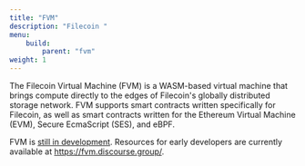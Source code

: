 ```yaml
---
title: "FVM"
description: "Filecoin "
menu:
    build:
        parent: "fvm"
weight: 1
---
```


The Filecoin Virtual Machine (FVM) is a WASM-based virtual machine that brings compute directly to the edges of Filecoin's globally distributed storage network. FVM supports smart contracts written specifically for Filecoin, as well as smart contracts written for the Ethereum Virtual Machine (EVM), Secure EcmaScript (SES), and eBPF.

FVM is [still in development](https://fvm.filecoin.io/). Resources for early developers are currently available at https://fvm.discourse.group/. 
